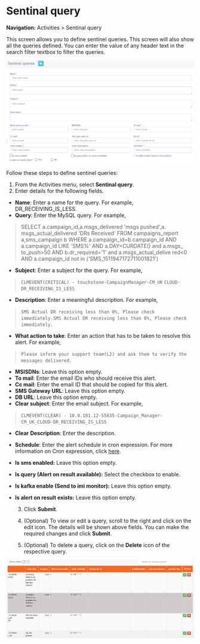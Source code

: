 # Sentinal query

**Navigation:** Activities &gt; Sentinal query

This screen allows you to define sentinel queries. This screen will also show all the queries defined. You can enter the value of any header text in the search filter textbox to filter the queries.

![](../.gitbook/assets/55.png)

Follow these steps to define sentinel queries:

1. From the Activities menu, select **Sentinal query**.
2. Enter details for the following fields.

* **Name**: Enter a name for the query. For example, DR\_RECEIVING\_IS\_LESS.
* **Query**: Enter the MySQL query. For example,

> SELECT a.campaign_id,a.msgs\_delivered 'msgs pushed',a. msgs\_actual\_delivered 'DRs Received' FROM campaigns\_report a,sms\_campaign b WHERE a.campaign\_id=b.campaign\_id AND a.campaign\_id LIKE 'SMS%' AND a.DAY=CURDATE\(\) and a.msgs_ to\_push&gt;50 AND b.dr\_required='1' and a.msgs\_actual\_delive red&lt;0 AND a.campaign\_id not in \('SMS\_1511947172711001821'\)

* **Subject**: Enter a subject for the query. For example,

> `CLMEVENT(CRITICAL) - touchstone-Campaign`_`Manager-CM_UK`_ `CLOUD-DR_RECEIVING_IS_LESS`

* **Description**: Enter a meaningful description. For example,

> `SMS Actual DR receiving less than 0%, Please check immediately.SMS Actual DR receiving less than 0%, Please check immediately.`

* **What action to take**: Enter an action that has to be taken to resolve this alert. For example,

> `Please inform your support team(L2) and ask them to verify the messages delivered.`



* **MSISDNs**: Leave this option empty.
* **To mail**: Enter the email IDs who should receive this alert.
* **Cc mail**: Enter the email ID that should be copied for this alert.
* **SMS Gateway URL**: Leave this option empty.
* **DB URL**: Leave this option empty.
* **Clear subject**: Enter the email subject. For example,

> `CLMEVENT(CLEAR) - 10.0.101.12-55635-Campaign_Manager-CM_UK_CLOUD-DR_RECEIVING_IS_LESS`

* **Clear** **Description**: Enter the description.
* **Schedule**: Enter the alert schedule in cron expression. For more information on Cron expression, click [here](https://help.imicampaign.io/en/articles/3789267-configuring-cron-expressions).
* **Is sms enabled:** Leave this option empty.
* **Is query \(Alert on result available\):** Select the checkbox to enable.
* **Is kafka enable \(Send to imi monitor\):** Leave this option empty.
* **Is alert on result exists:** Leave this option empty.

  3. Click **Submit**.

  4. \(Optional\) To view or edit a query, scroll to the right and click on the edit icon. The details will be shown above fields. You can make the required changes and click **Submit**.

  5. \(Optional\) To delete a query, click on the **Delete** icon of the respective query.

![](../.gitbook/assets/56.png)

### 

